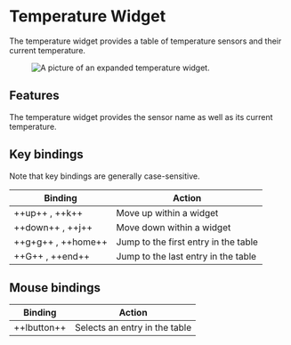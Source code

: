 # Temperature Widget

The temperature widget provides a table of temperature sensors and their current temperature.

<figure>
    <img src="../../../assets/screenshots/temperature.webp" alt="A picture of an expanded temperature widget."/>
</figure>

## Features

The temperature widget provides the sensor name as well as its current temperature.

## Key bindings

Note that key bindings are generally case-sensitive.

| Binding            | Action                               |
| ------------------ | ------------------------------------ |
| ++up++ , ++k++     | Move up within a widget              |
| ++down++ , ++j++   | Move down within a widget            |
| ++g+g++ , ++home++ | Jump to the first entry in the table |
| ++G++ , ++end++    | Jump to the last entry in the table  |

## Mouse bindings

| Binding     | Action                        |
| ----------- | ----------------------------- |
| ++lbutton++ | Selects an entry in the table |
